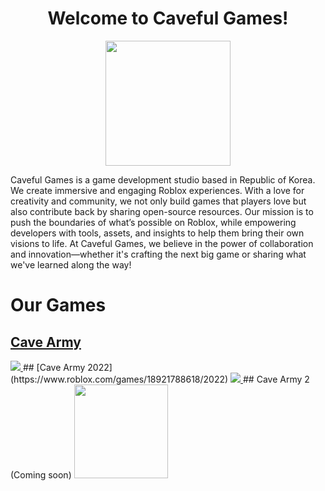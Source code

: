 <h1 align="center">Welcome to Caveful Games!</h1>
<p align="center">
  <img src="https://github.com/user-attachments/assets/24b3e897-6602-43ee-82f0-86a27c68cd11" width="200" height="200">
</p>
Caveful Games is a game development studio based in Republic of Korea. We create immersive and engaging Roblox experiences. With a love for creativity and community, we not only build games that players love but also contribute back by sharing open-source resources. Our mission is to push the boundaries of what’s possible on Roblox, while empowering developers with tools, assets, and insights to help them bring their own visions to life. At Caveful Games, we believe in the power of collaboration and innovation—whether it's crafting the next big game or sharing what we've learned along the way!

# Our Games
## [Cave Army](https://www.roblox.com/games/6103606810/unnamed)
<a href="https://www.roblox.com/games/6103606810/unnamed">
    <img src="https://tr.rbxcdn.com/5917b04178a4e2c778df02bdf29a3d9c/150/150/Image/Webp"></img>
</a>
## [Cave Army 2022](https://www.roblox.com/games/18921788618/2022)
<a href="https://www.roblox.com/games/18921788618/2022">
    <img src="https://tr.rbxcdn.com/f9899ebb0d62ebcf97a3a70fe51324fe/150/150/Image/Webp"></img>
</a>
## Cave Army 2 (Coming soon)
<img src="https://github.com/user-attachments/assets/c8362c33-6d3c-4f0f-9fb0-4cbeb6e9e948" width="150" height="150">
